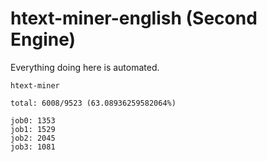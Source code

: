 # htext-miner-english (Second Engine)

Everything doing here is automated.

```
htext-miner

total: 6008/9523 (63.08936259582064%)

job0: 1353
job1: 1529
job2: 2045
job3: 1081
```